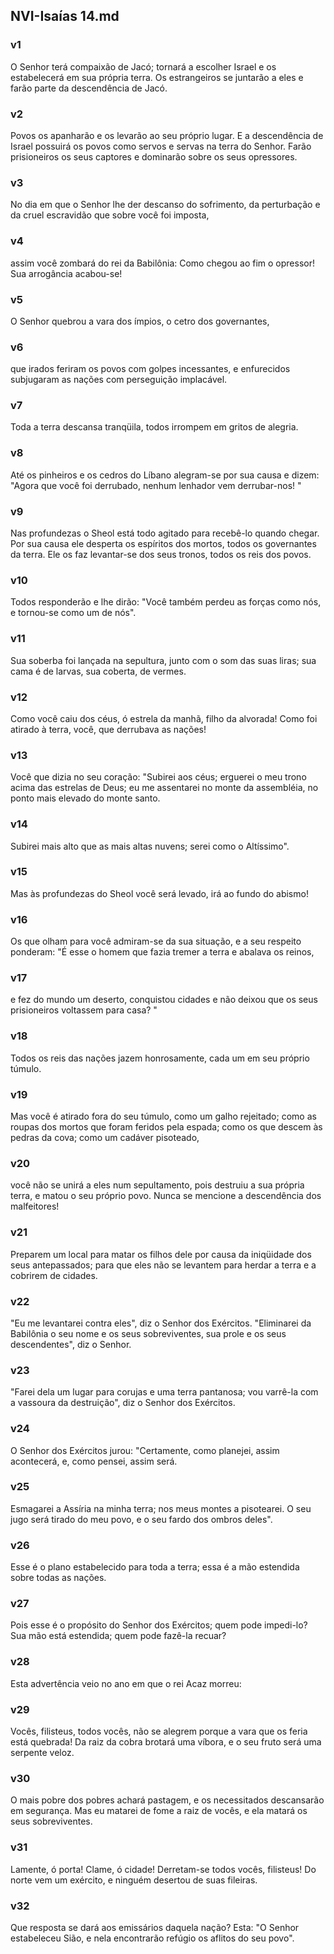 ## NVI-Isaías 14.md
### v1
 O Senhor terá compaixão de Jacó; tornará a escolher Israel e os estabelecerá em sua própria terra. Os estrangeiros se juntarão a eles e farão parte da descendência de Jacó.
### v2
 Povos os apanharão e os levarão ao seu próprio lugar. E a descendência de Israel possuirá os povos como servos e servas na terra do Senhor. Farão prisioneiros os seus captores e dominarão sobre os seus opressores.
### v3
 No dia em que o Senhor lhe der descanso do sofrimento, da perturbação e da cruel escravidão que sobre você foi imposta,
### v4
 assim você zombará do rei da Babilônia: Como chegou ao fim o opressor! Sua arrogância acabou-se!
### v5
 O Senhor quebrou a vara dos ímpios, o cetro dos governantes,
### v6
 que irados feriram os povos com golpes incessantes, e enfurecidos subjugaram as nações com perseguição implacável.
### v7
 Toda a terra descansa tranqüila, todos irrompem em gritos de alegria.
### v8
 Até os pinheiros e os cedros do Líbano alegram-se por sua causa e dizem: "Agora que você foi derrubado, nenhum lenhador vem derrubar-nos! "
### v9
 Nas profundezas o Sheol está todo agitado para recebê-lo quando chegar. Por sua causa ele desperta os espíritos dos mortos, todos os governantes da terra. Ele os faz levantar-se dos seus tronos, todos os reis dos povos.
### v10
 Todos responderão e lhe dirão: "Você também perdeu as forças como nós, e tornou-se como um de nós".
### v11
 Sua soberba foi lançada na sepultura, junto com o som das suas liras; sua cama é de larvas, sua coberta, de vermes.
### v12
 Como você caiu dos céus, ó estrela da manhã, filho da alvorada! Como foi atirado à terra, você, que derrubava as nações!
### v13
 Você que dizia no seu coração: "Subirei aos céus; erguerei o meu trono acima das estrelas de Deus; eu me assentarei no monte da assembléia, no ponto mais elevado do monte santo.
### v14
 Subirei mais alto que as mais altas nuvens; serei como o Altíssimo".
### v15
 Mas às profundezas do Sheol você será levado, irá ao fundo do abismo!
### v16
 Os que olham para você admiram-se da sua situação, e a seu respeito ponderam: "É esse o homem que fazia tremer a terra e abalava os reinos,
### v17
 e fez do mundo um deserto, conquistou cidades e não deixou que os seus prisioneiros voltassem para casa? "
### v18
 Todos os reis das nações jazem honrosamente, cada um em seu próprio túmulo.
### v19
 Mas você é atirado fora do seu túmulo, como um galho rejeitado; como as roupas dos mortos que foram feridos pela espada; como os que descem às pedras da cova; como um cadáver pisoteado,
### v20
 você não se unirá a eles num sepultamento, pois destruiu a sua própria terra, e matou o seu próprio povo. Nunca se mencione a descendência dos malfeitores!
### v21
 Preparem um local para matar os filhos dele por causa da iniqüidade dos seus antepassados; para que eles não se levantem para herdar a terra e a cobrirem de cidades.
### v22
 "Eu me levantarei contra eles", diz o Senhor dos Exércitos. "Eliminarei da Babilônia o seu nome e os seus sobreviventes, sua prole e os seus descendentes", diz o Senhor.
### v23
 "Farei dela um lugar para corujas e uma terra pantanosa; vou varrê-la com a vassoura da destruição", diz o Senhor dos Exércitos.
### v24
 O Senhor dos Exércitos jurou: "Certamente, como planejei, assim acontecerá, e, como pensei, assim será.
### v25
 Esmagarei a Assíria na minha terra; nos meus montes a pisotearei. O seu jugo será tirado do meu povo, e o seu fardo dos ombros deles".
### v26
 Esse é o plano estabelecido para toda a terra; essa é a mão estendida sobre todas as nações.
### v27
 Pois esse é o propósito do Senhor dos Exércitos; quem pode impedi-lo? Sua mão está estendida; quem pode fazê-la recuar?
### v28
 Esta advertência veio no ano em que o rei Acaz morreu:
### v29
 Vocês, filisteus, todos vocês, não se alegrem porque a vara que os feria está quebrada! Da raiz da cobra brotará uma víbora, e o seu fruto será uma serpente veloz.
### v30
 O mais pobre dos pobres achará pastagem, e os necessitados descansarão em segurança. Mas eu matarei de fome a raiz de vocês, e ela matará os seus sobreviventes.
### v31
 Lamente, ó porta! Clame, ó cidade! Derretam-se todos vocês, filisteus! Do norte vem um exército, e ninguém desertou de suas fileiras.
### v32
 Que resposta se dará aos emissários daquela nação? Esta: "O Senhor estabeleceu Sião, e nela encontrarão refúgio os aflitos do seu povo".
